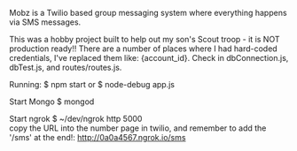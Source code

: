 Mobz is a Twilio based group messaging system where everything happens via SMS messages.

This was a hobby project built to help out my son's Scout troop - it is NOT production ready!!
There are a number of places where I had hard-coded credentials, I've replaced them like: {account_id}. Check in dbConnection.js, dbTest.js, and routes/routes.js.


Running:
$ npm start
or
$ node-debug app.js

Start Mongo
$ mongod

Start ngrok
$ ~/dev/ngrok http 5000  
copy the URL into the number page in twilio, and remember to add the '/sms' at the end!:
   http://0a0a4567.ngrok.io/sms